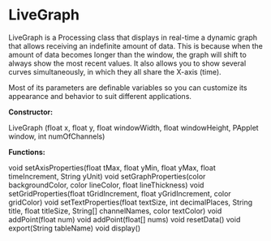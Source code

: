 # LiveGraph
LiveGraph is a Processing class that displays in real-time a dynamic graph that allows receiving an indefinite amount of data.
This is because when the amount of data becomes longer than the window, the graph will shift to always show the most recent values.
It also allows you to show several curves simultaneously, in which they all share the X-axis (time).

Most of its parameters are definable variables so you can customize its appearance and behavior to suit different applications.

**Constructor:**

LiveGraph (float x, float y, float windowWidth, float windowHeight, PApplet window, int numOfChannels)


**Functions:**

void setAxisProperties(float tMax, float yMin, float yMax, float timeIncrement, String yUnit)
void setGraphProperties(color backgroundColor, color lineColor, float lineThickness)
void setGridProperties(float tGridIncrement, float yGridIncrement, color gridColor)
void setTextProperties(float textSize, int decimalPlaces, String title, float titleSize, String[] channelNames, color textColor)
void addPoint(float num)
void addPoint(float[] nums)
void resetData()
void export(String tableName)
void display()
